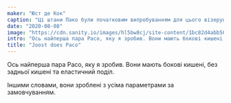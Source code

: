```yaml
---
maker: "Юст де Кок"
caption: "Ці штани Пако були початковим випробуванням для цього візерунка"
date: "2020-08-08"
image: "https://cdn.sanity.io/images/hl5bw8cj/site-content/1bc82d4abb50ea1b7bda32dd64521e9ecfdd8467-2048x1536.jpg"
intro: "Ось найперша пара Paco, яку я зробив. Вони мають бокові кишені, без задньої кишені та еластичний поділ."
title: "Joost does Paco"
---
```



Ось найперша пара Paco, яку я зробив. Вони мають бокові кишені, без задньої кишені та еластичний поділ.

Іншими словами, вони зроблені з усіма параметрами за замовчуванням.

